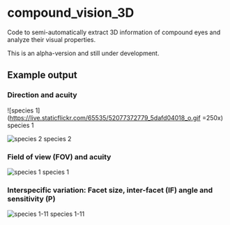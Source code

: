 # compound_vision_3D
Code to semi-automatically extract 3D information of compound eyes and analyze their visual properties.

This is an alpha-version and still under development.

## Example output
### Direction and acuity
![species 1](https://live.staticflickr.com/65535/52077372779_5dafd04018_o.gif =250x)
species 1

![species 2](https://live.staticflickr.com/65535/52076138677_8fb88204ae_o.gif)
species 2


### Field of view (FOV) and acuity
![species 1](https://live.staticflickr.com/65535/52076088442_1bff87d231_o.png)
species 1

### Interspecific variation: Facet size, inter-facet (IF) angle and sensitivity (P)
![species 1-11](https://live.staticflickr.com/65535/52077614450_71d1ecd3bc_o.png)
species 1-11
